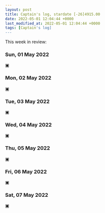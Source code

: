 ```yaml
---
layout: post
title: Captain's log, stardate [-26]4915.00
date: 2022-05-01 12:04:44 +0000
last_modified_at: 2022-05-01 12:04:44 +0000
tags: [Captain's log]
---
```


This week in review:

<!-- more -->

### Sun, 01 May 2022

▣

### Mon, 02 May 2022

▣

### Tue, 03 May 2022

▣

### Wed, 04 May 2022

▣

### Thu, 05 May 2022

▣

### Fri, 06 May 2022

▣

### Sat, 07 May 2022

▣
